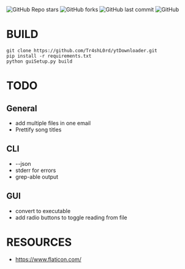 ![GitHub Repo stars](https://img.shields.io:/github/stars/Tr4shL0rd/ytDownloader?style=for-the-badge)
![GitHub forks](https://img.shields.io:/github/forks/Tr4shL0rd/ytDownloader?style=for-the-badge)
![GitHub last commit](https://img.shields.io:/github/last-commit/Tr4shL0rd/ytDownloader?style=for-the-badge)
![GitHub](https://img.shields.io:/github/license/Tr4shL0rd/ytDownloader?style=for-the-badge)

<!--# USAGE
* python wizard.py (sets up the required sender, receiver, and password for the program to work)
* python urlAppender.py --url URL (or manually add each url to devTools/urls.txt)
* python downloader.py (downloads each video in the urls.txt file)
-->
# BUILD
```
git clone https://github.com/Tr4shL0rd/ytDownloader.git
pip install -r requirements.txt
python guiSetup.py build
```

# TODO 
## General
* add multiple files in one email
* Prettify song titles
## CLI
* --json
* stderr for errors
* grep-able output
## GUI
* convert to executable
* add radio buttons to toggle reading from file


# RESOURCES
* https://www.flaticon.com/
